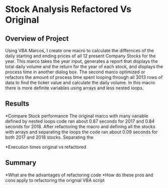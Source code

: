 # Stock Analysis Refactored Vs Original 

## Overview of Project 

Using VBA Marcos, I create one macro to calculate the differnces of the daily starting and ending prices of all 12 present Company Stocks for the year. 
This marco takes the year input, generates a report that displays the total daily volume and the return for the year of each stock, and displays the process time in another dialog box.
The second marco optimized or refactors the amount of process time spent looping through all 3013 rows of data to find the ticker value and calculate the daily volume. In this macro there is more definite variables using arrays and less nested loops.

## Results 

*Compare Stock performance
The original marco with many variable defined by nested loops code ran about 0.87 seconds for 2017 and 0.84 seconds for 2018.
After refactoring the macro and defining all the stocks with arrays and separating the loops the code ran about 0.09 seconds for both 2017 and 2018 stocks.
Separating the 

*Execution times original vs refactored

## Summary 
*What are the advantages of refactoring code
*How do these pros and cons apply to refactoring the orignial VBA script
